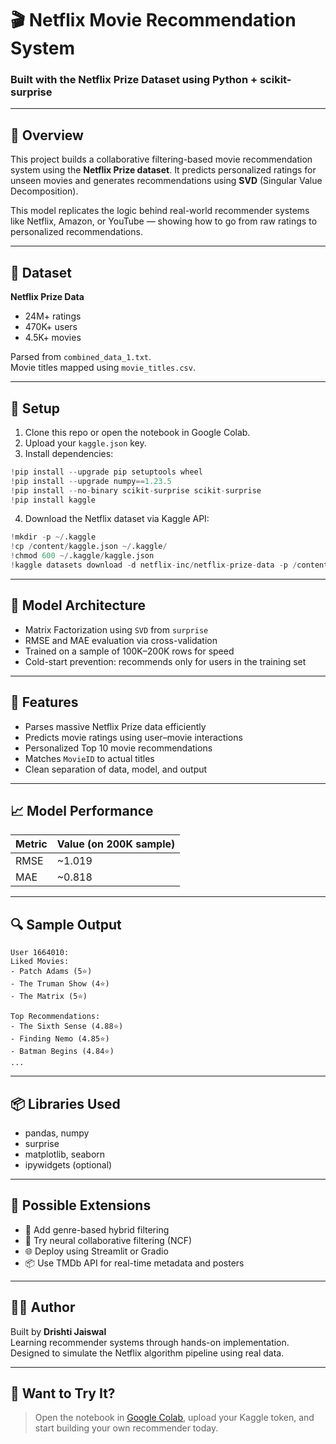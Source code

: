 
# 🎬 Netflix Movie Recommendation System

### Built with the Netflix Prize Dataset using Python + scikit-surprise

---

## 🚀 Overview

This project builds a collaborative filtering-based movie recommendation system using the **Netflix Prize dataset**. It predicts personalized ratings for unseen movies and generates recommendations using **SVD** (Singular Value Decomposition).

This model replicates the logic behind real-world recommender systems like Netflix, Amazon, or YouTube — showing how to go from raw ratings to personalized recommendations.

---

## 📂 Dataset

**Netflix Prize Data**  
- 24M+ ratings
- 470K+ users
- 4.5K+ movies

Parsed from `combined_data_1.txt`.  
Movie titles mapped using `movie_titles.csv`.

---

## 🔧 Setup

1. Clone this repo or open the notebook in Google Colab.
2. Upload your `kaggle.json` key.
3. Install dependencies:

```python
!pip install --upgrade pip setuptools wheel
!pip install --upgrade numpy==1.23.5
!pip install --no-binary scikit-surprise scikit-surprise
!pip install kaggle
```

4. Download the Netflix dataset via Kaggle API:

```python
!mkdir -p ~/.kaggle
!cp /content/kaggle.json ~/.kaggle/
!chmod 600 ~/.kaggle/kaggle.json
!kaggle datasets download -d netflix-inc/netflix-prize-data -p /content/netflix_data --unzip
```

---

## 🧠 Model Architecture

- Matrix Factorization using `SVD` from `surprise`
- RMSE and MAE evaluation via cross-validation
- Trained on a sample of 100K–200K rows for speed
- Cold-start prevention: recommends only for users in the training set

---

## 🎯 Features

- Parses massive Netflix Prize data efficiently
- Predicts movie ratings using user–movie interactions
- Personalized Top 10 movie recommendations
- Matches `MovieID` to actual titles
- Clean separation of data, model, and output

---

## 📈 Model Performance

| Metric | Value (on 200K sample) |
|--------|------------------------|
| RMSE   | ~1.019                 |
| MAE    | ~0.818                 |

---

## 🔍 Sample Output

```
User 1664010:
Liked Movies:
- Patch Adams (5⭐)
- The Truman Show (4⭐)
- The Matrix (5⭐)

Top Recommendations:
- The Sixth Sense (4.88⭐)
- Finding Nemo (4.85⭐)
- Batman Begins (4.84⭐)
...
```

---

## 📦 Libraries Used

- pandas, numpy
- surprise
- matplotlib, seaborn
- ipywidgets (optional)

---

## 🧩 Possible Extensions

- 🎨 Add genre-based hybrid filtering
- 🧠 Try neural collaborative filtering (NCF)
- 🌐 Deploy using Streamlit or Gradio
- 📦 Use TMDb API for real-time metadata and posters

---

## 🧑‍💻 Author

Built by **Drishti Jaiswal**  
Learning recommender systems through hands-on implementation.  
Designed to simulate the Netflix algorithm pipeline using real data.

---

## 🧠 Want to Try It?

> Open the notebook in [Google Colab](https://colab.research.google.com/), upload your Kaggle token, and start building your own recommender today.
